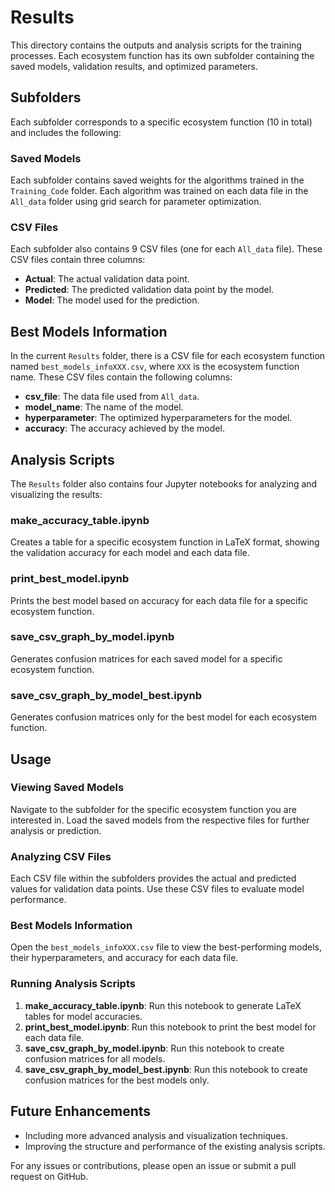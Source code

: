# Results

This directory contains the outputs and analysis scripts for the training processes. Each ecosystem function has its own subfolder containing the saved models, validation results, and optimized parameters.

## Subfolders

Each subfolder corresponds to a specific ecosystem function (10 in total) and includes the following:

### Saved Models
Each subfolder contains saved weights for the algorithms trained in the `Training_Code` folder. Each algorithm was trained on each data file in the `All_data` folder using grid search for parameter optimization.

### CSV Files
Each subfolder also contains 9 CSV files (one for each `All_data` file). These CSV files contain three columns: 
- **Actual**: The actual validation data point.
- **Predicted**: The predicted validation data point by the model.
- **Model**: The model used for the prediction.

## Best Models Information

In the current `Results` folder, there is a CSV file for each ecosystem function named `best_models_infoXXX.csv`, where `XXX` is the ecosystem function name. These CSV files contain the following columns:
- **csv_file**: The data file used from `All_data`.
- **model_name**: The name of the model.
- **hyperparameter**: The optimized hyperparameters for the model.
- **accuracy**: The accuracy achieved by the model.

## Analysis Scripts

The `Results` folder also contains four Jupyter notebooks for analyzing and visualizing the results:

### make_accuracy_table.ipynb
Creates a table for a specific ecosystem function in LaTeX format, showing the validation accuracy for each model and each data file.

### print_best_model.ipynb
Prints the best model based on accuracy for each data file for a specific ecosystem function.

### save_csv_graph_by_model.ipynb
Generates confusion matrices for each saved model for a specific ecosystem function.

### save_csv_graph_by_model_best.ipynb
Generates confusion matrices only for the best model for each ecosystem function.

## Usage

### Viewing Saved Models
Navigate to the subfolder for the specific ecosystem function you are interested in. Load the saved models from the respective files for further analysis or prediction.

### Analyzing CSV Files
Each CSV file within the subfolders provides the actual and predicted values for validation data points. Use these CSV files to evaluate model performance.

### Best Models Information
Open the `best_models_infoXXX.csv` file to view the best-performing models, their hyperparameters, and accuracy for each data file.

### Running Analysis Scripts
1. **make_accuracy_table.ipynb**: Run this notebook to generate LaTeX tables for model accuracies.
2. **print_best_model.ipynb**: Run this notebook to print the best model for each data file.
3. **save_csv_graph_by_model.ipynb**: Run this notebook to create confusion matrices for all models.
4. **save_csv_graph_by_model_best.ipynb**: Run this notebook to create confusion matrices for the best models only.

## Future Enhancements
- Including more advanced analysis and visualization techniques.
- Improving the structure and performance of the existing analysis scripts.

For any issues or contributions, please open an issue or submit a pull request on GitHub.
